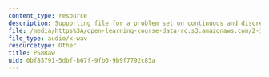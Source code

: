 ```yaml
---
content_type: resource
description: Supporting file for a problem set on continuous and discrete signal processing.
file: /media/https%3A/open-learning-course-data-rc.s3.amazonaws.com/2-161-signal-processing-continuous-and-discrete-fall-2008/0bf857915dbfb67f9fb09b9f7792c83a_PS8Raw.wav
file_type: audio/x-wav
resourcetype: Other
title: PS8Raw
uid: 0bf85791-5dbf-b67f-9fb0-9b9f7792c83a
---
```

